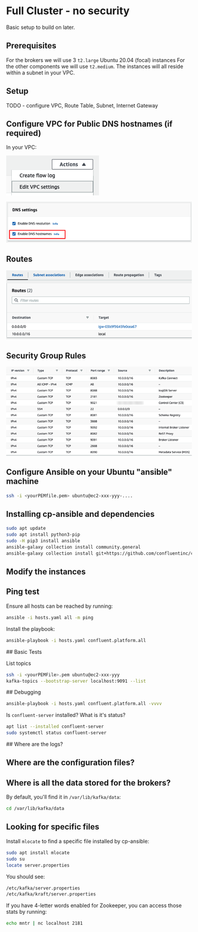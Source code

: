 # Full Cluster - no security

Basic setup to build on later.

## Prerequisites

For the brokers we will use 3 `t2.large` Ubuntu 20.04 (focal) instances
For the other components we will use `t2.medium`.
The instances will all reside within a subnet in your VPC.

## Setup

TODO - configure VPC, Route Table, Subnet, Internet Gateway

## Configure VPC for Public DNS hostnames (if required)

In your VPC:

![Edit VPC Settings](/img/edit-vpc-settings.png)

![Public Hostnames](/img/public-hostnames.png)

## Routes

![Routes](/img/route-table.png)

## Security Group Rules

![Open these in your CIDR range](/img/security-group-settings.png)

## Configure Ansible on your Ubuntu "ansible" machine

```bash
ssh -i <yourPEMfile.pem> ubuntu@ec2-xxx-yyy-....
```

## Installing cp-ansible and dependencies

```bash
sudo apt update
sudo apt install python3-pip
sudo -H pip3 install ansible
ansible-galaxy collection install community.general
ansible-galaxy collection install git+https://github.com/confluentinc/cp-ansible.git
```

## Modify the instances

## Ping test

Ensure all hosts can be reached by running:

```bash
ansible -i hosts.yaml all -m ping
```

Install the playbook:

```bash
ansible-playbook -i hosts.yaml confluent.platform.all
```

## Basic Tests

List topics

```bash
ssh -i <yourPEMFile>.pem ubuntu@ec2-xxx-yyy
kafka-topics --bootstrap-server localhost:9091 --list
```

## Debugging

```bash
ansible-playbook -i hosts.yaml confluent.platform.all -vvvv
```

Is `confluent-server` installed?  What is it's status?

```bash
apt list --installed confluent-server
sudo systemctl status confluent-server
```

## Where are the logs?

## Where are the configuration files?

## Where is all the data stored for the brokers?

By default, you'll find it in `/var/lib/kafka/data`:

```bash
cd /var/lib/kafka/data
```

## Looking for specific files

Install `mlocate` to find a specific file installed by cp-ansible:

```bash
sudo apt install mlocate
sudo su
locate server.properties
```

You should see:

```bash
/etc/kafka/server.properties
/etc/kafka/kraft/server.properties
```

If you have 4-letter words enabled for Zookeeper, you can access those stats by running:

```bash
echo mntr | nc localhost 2181
```
